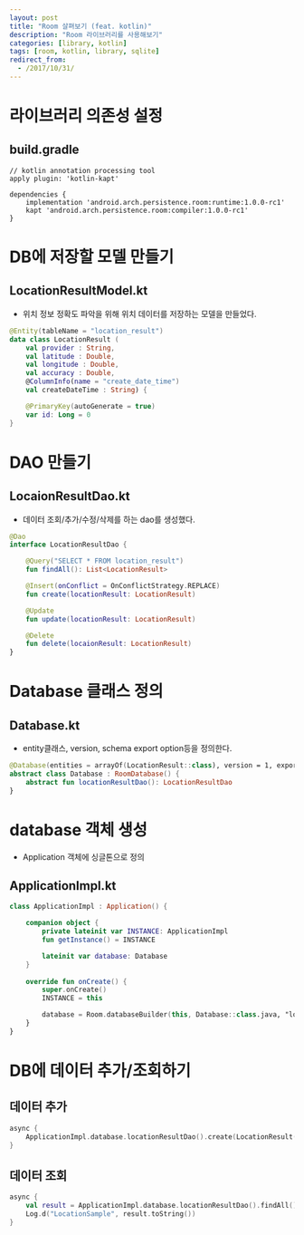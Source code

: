 ```yaml
---
layout: post
title: "Room 살펴보기 (feat. kotlin)"
description: "Room 라이브러리를 사용해보기"
categories: [library, kotlin]
tags: [room, kotlin, library, sqlite]
redirect_from:
  - /2017/10/31/
---
```


# 라이브러리 의존성 설정

## build.gradle

~~~
// kotlin annotation processing tool
apply plugin: 'kotlin-kapt'

dependencies {
    implementation 'android.arch.persistence.room:runtime:1.0.0-rc1'
    kapt 'android.arch.persistence.room:compiler:1.0.0-rc1'
}
~~~

# DB에 저장할 모델 만들기

## LocationResultModel.kt
* 위치 정보 정확도 파악을 위해 위치 데이터를 저장하는 모델을 만들었다.


~~~ kotlin
@Entity(tableName = "location_result")
data class LocationResult (
    val provider : String,
    val latitude : Double,
    val longitude : Double,
    val accuracy : Double,
    @ColumnInfo(name = "create_date_time")
    val createDateTime : String) {

    @PrimaryKey(autoGenerate = true)
    var id: Long = 0
}
~~~

# DAO 만들기
## LocaionResultDao.kt
* 데이터 조회/추가/수정/삭제를 하는 dao를 생성했다.

~~~ kotlin
@Dao
interface LocationResultDao {

    @Query("SELECT * FROM location_result")
    fun findAll(): List<LocationResult>

    @Insert(onConflict = OnConflictStrategy.REPLACE)
    fun create(locationResult: LocationResult)

    @Update
    fun update(locationResult: LocationResult)

    @Delete
    fun delete(locaionResult: LocationResult)
}
~~~

# Database 클래스 정의
## Database.kt

* entity클래스, version, schema export option등을 정의한다.

~~~ kotlin
@Database(entities = arrayOf(LocationResult::class), version = 1, exportSchema = false)
abstract class Database : RoomDatabase() {
    abstract fun locationResultDao(): LocationResultDao
}
~~~

# database 객체 생성
* Application 객체에 싱글톤으로 정의

## ApplicationImpl.kt

~~~ kotlin
class ApplicationImpl : Application() {

    companion object {
        private lateinit var INSTANCE: ApplicationImpl
        fun getInstance() = INSTANCE

        lateinit var database: Database
    }
    
    override fun onCreate() {
        super.onCreate()
        INSTANCE = this

        database = Room.databaseBuilder(this, Database::class.java, "location-result-db").build()
    }
}
~~~


# DB에 데이터 추가/조회하기
## 데이터 추가

~~~ kotlin
async {
	ApplicationImpl.database.locationResultDao().create(LocationResult("Fused", location.latitude, location.longitude, 0.0, getCurrentDateTime()))
}
~~~

## 데이터 조회

~~~ kotlin
async {
    val result = ApplicationImpl.database.locationResultDao().findAll()
    Log.d("LocationSample", result.toString())
}
~~~

